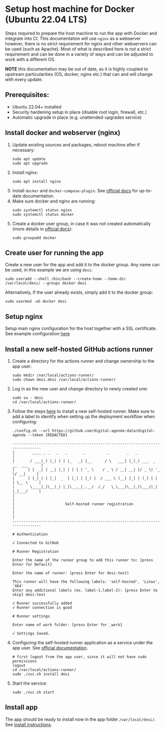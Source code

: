 # Setup host machine for Docker (Ubuntu 22.04 LTS)

Steps required to prepare the host machine to run the app with Docker and integrate into CI.
This documentation will use `nginx` as a webserver however, there is no strict requirement for nginx and other 
webservers can be used (such as Apache). Most of what is described here is not a strict requirement and can be done 
in a variety of ways and can be adjusted to work with a different OS. 

**NOTE** this documentation may be out of date, as it is highly coupled to upstream particularities (OS, docker, nginx etc.)
that can and will change with every update. 

## Prerequisites:

- Ubuntu 22.04+ installed
- Security hardening setup in place (disable root login, firewall, etc.)
- Automatic upgrade in place (e.g. unattended-upgrades service)

## Install docker and webserver (nginx)

1. Update existing sources and packages, reboot machine after if necessary:
    ```shell
    sudo apt update
    sudo apt upgrade
    ```
1. Install nginx:
    ```shell
    sudo apt install nginx
    ```
1. Install `docker` and `docker-compose-plugin`. See [official docs](https://docs.docker.com/engine/install/ubuntu/) 
for up-to-date documentation.
1. Make sure docker and nginx are running:
   ```shell
   sudo systemctl status nginx
   sudo systemctl status docker
   ```
1. Create a docker user group, in case it was not created automatically
(more details in [official docs](https://docs.docker.com/engine/install/linux-postinstall/#manage-docker-as-a-non-root-user)):
    ```shell
    sudo groupadd docker
    ```
   
## Create user for running the app

Create a new user for the app and add it to the docker group. Any name can be used, in this example we are using `desi`:

   ```shell
   sudo useradd --shell /bin/bash --create-home --home-dir /var/local/desi/ --groups docker desi    
   ```

Alternatively, if the user already exists, simply add it to the docker group:

   ```shell
   sudo usermod -aG docker desi   
   ```

## Setup nginx

Setup main nginx configuration for the host together with a SSL certificate. 
See example configuration [here](../config/host-example.nginx.conf) 

## Install a new self-hosted GitHub actions runner

1. Create a directory for the actions runner and change ownership to the app user:
   ```shell
   sudo mkdir /var/local/actions-runner/
   sudo chown desi.desi /var/local/actions-runner/
   ```
1. Log in as the new user and change directory to newly created one:
   ```shell
   sudo su - desi
   cd /var/local/actions-runner/   
   ```
1. Follow the steps [here](https://github.com/digital-agenda-data/digital-agenda/settings/actions/runners/new) to 
install a new self-hosted runner. Make sure to add a label to identify when setting up the deployment workflow when configuring:
   ```shell
   ./config.sh --url https://github.com/digital-agenda-data/digital-agenda --token [REDACTED]
   
   --------------------------------------------------------------------------------
   |        ____ _ _   _   _       _          _        _   _                      |
   |       / ___(_) |_| | | |_   _| |__      / \   ___| |_(_) ___  _ __  ___      |
   |      | |  _| | __| |_| | | | | '_ \    / _ \ / __| __| |/ _ \| '_ \/ __|     |
   |      | |_| | | |_|  _  | |_| | |_) |  / ___ \ (__| |_| | (_) | | | \__ \     |
   |       \____|_|\__|_| |_|\__,_|_.__/  /_/   \_\___|\__|_|\___/|_| |_|___/     |
   |                                                                              |
   |                       Self-hosted runner registration                        |
   |                                                                              |
   --------------------------------------------------------------------------------
   
   # Authentication
   
   √ Connected to GitHub
   
   # Runner Registration
   
   Enter the name of the runner group to add this runner to: [press Enter for Default] 
   
   Enter the name of runner: [press Enter for desi-test] 
   
   This runner will have the following labels: 'self-hosted', 'Linux', 'X64' 
   Enter any additional labels (ex. label-1,label-2): [press Enter to skip] desi-test
   
   √ Runner successfully added
   √ Runner connection is good
   
   # Runner settings
   
   Enter name of work folder: [press Enter for _work] 
   
   √ Settings Saved.
   
   ```
1. Configuring the self-hosted runner application as a service under the app user. 
See [official documentation](https://docs.github.com/en/actions/hosting-your-own-runners/managing-self-hosted-runners/configuring-the-self-hosted-runner-application-as-a-service).
   ```shell
   # first logout from the app user, since it will not have sudo permissions 
   logout
   cd /var/local/actions-runner/
   sudo ./svc.sh install desi 
   ```
2. Start the service:
   ```shell
   sudo ./svc.sh start
   ```
   
## Install app

The app should be ready to install now in the app folder `/var/local/desi/`. See [install instructions](./install_docker.md).
